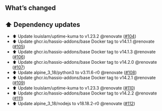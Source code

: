 ## What’s changed

## ⬆️ Dependency updates

- ⬆️ Update louislam/uptime-kuma to v1.23.2 @renovate ([#104](https://github.com/hassio-addons/addon-uptime-kuma/pull/104))
- ⬆️ Update ghcr.io/hassio-addons/base Docker tag to v14.1.1 @renovate ([#105](https://github.com/hassio-addons/addon-uptime-kuma/pull/105))
- ⬆️ Update ghcr.io/hassio-addons/base Docker tag to v14.1.3 @renovate ([#106](https://github.com/hassio-addons/addon-uptime-kuma/pull/106))
- ⬆️ Update ghcr.io/hassio-addons/base Docker tag to v14.2.0 @renovate ([#107](https://github.com/hassio-addons/addon-uptime-kuma/pull/107))
- ⬆️ Update alpine_3_18/python3 to v3.11.6-r0 @renovate ([#108](https://github.com/hassio-addons/addon-uptime-kuma/pull/108))
- ⬆️ Update ghcr.io/hassio-addons/base Docker tag to v14.2.1 @renovate ([#109](https://github.com/hassio-addons/addon-uptime-kuma/pull/109))
- ⬆️ Update louislam/uptime-kuma to v1.23.3 @renovate ([#110](https://github.com/hassio-addons/addon-uptime-kuma/pull/110))
- ⬆️ Update ghcr.io/hassio-addons/base Docker tag to v14.2.2 @renovate ([#111](https://github.com/hassio-addons/addon-uptime-kuma/pull/111))
- ⬆️ Update alpine_3_18/nodejs to v18.18.2-r0 @renovate ([#112](https://github.com/hassio-addons/addon-uptime-kuma/pull/112))
